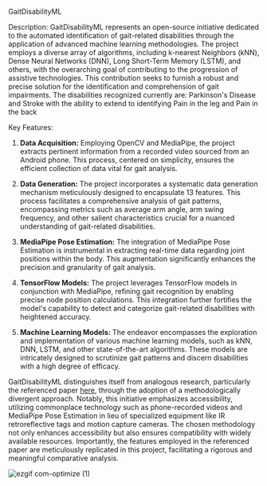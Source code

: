 
GaitDisabilityML

Description:
GaitDisabilityML represents an open-source initiative dedicated to the automated identification of gait-related disabilities through the application of advanced machine learning methodologies. The project employs a diverse array of algorithms, including k-nearest Neighbors (kNN), Dense Neural Networks (DNN), Long Short-Term Memory (LSTM), and others, with the overarching goal of contributing to the progression of assistive technologies. This contribution seeks to furnish a robust and precise solution for the identification and comprehension of gait impairments. The disabilities recognized currently are: Parkinson's Disease and Stroke with the ability to extend to identifying Pain in the leg and Pain in the back

Key Features:
1. **Data Acquisition:** Employing OpenCV and MediaPipe, the project extracts pertinent information from a recorded video sourced from an Android phone. This process, centered on simplicity, ensures the efficient collection of data vital for gait analysis.

2. **Data Generation:** The project incorporates a systematic data generation mechanism meticulously designed to encapsulate 13 features. This process facilitates a comprehensive analysis of gait patterns, encompassing metrics such as average arm angle, arm swing frequency, and other salient characteristics crucial for a nuanced understanding of gait-related disabilities.

3. **MediaPipe Pose Estimation:** The integration of MediaPipe Pose Estimation is instrumental in extracting real-time data regarding joint positions within the body. This augmentation significantly enhances the precision and granularity of gait analysis.

4. **TensorFlow Models:** The project leverages TensorFlow models in conjunction with MediaPipe, refining gait recognition by enabling precise node position calculations. This integration further fortifies the model's capability to detect and categorize gait-related disabilities with heightened accuracy.

5. **Machine Learning Models:** The endeavor encompasses the exploration and implementation of various machine learning models, such as kNN, DNN, LSTM, and other state-of-the-art algorithms. These models are intricately designed to scrutinize gait patterns and discern disabilities with a high degree of efficacy.

GaitDisabilityML distinguishes itself from analogous research, particularly the referenced paper [here](https://link.springer.com/article/10.1007/s11042-011-0786-1), through the adoption of a methodologically divergent approach. Notably, this initiative emphasizes accessibility, utilizing commonplace technology such as phone-recorded videos and MediaPipe Pose Estimation in lieu of specialized equipment like IR retroreflective tags and motion capture cameras. The chosen methodology not only enhances accessibility but also ensures compatibility with widely available resources. Importantly, the features employed in the referenced paper are meticulously replicated in this project, facilitating a rigorous and meaningful comparative analysis.

![ezgif com-optimize (1)](https://github.com/Sooryan98/GaitDisabilityML/assets/67855335/3fba2eeb-12ea-4c82-aa4e-897c6ebfef0c)
